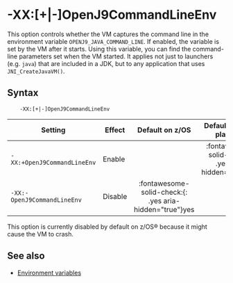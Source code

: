 <!--
* Copyright (c) 2017, 2022 IBM Corp. and others
*
* This program and the accompanying materials are made
* available under the terms of the Eclipse Public License 2.0
* which accompanies this distribution and is available at
* https://www.eclipse.org/legal/epl-2.0/ or the Apache
* License, Version 2.0 which accompanies this distribution and
* is available at https://www.apache.org/licenses/LICENSE-2.0.
*
* This Source Code may also be made available under the
* following Secondary Licenses when the conditions for such
* availability set forth in the Eclipse Public License, v. 2.0
* are satisfied: GNU General Public License, version 2 with
* the GNU Classpath Exception [1] and GNU General Public
* License, version 2 with the OpenJDK Assembly Exception [2].
*
* [1] https://www.gnu.org/software/classpath/license.html
* [2] http://openjdk.java.net/legal/assembly-exception.html
*
* SPDX-License-Identifier: EPL-2.0 OR Apache-2.0 OR GPL-2.0 WITH
* Classpath-exception-2.0 OR LicenseRef-GPL-2.0 WITH Assembly-exception
-->

# -XX:\[+|-\]OpenJ9CommandLineEnv

This option controls whether the VM captures the command line in the environment variable `OPENJ9_JAVA_COMMAND_LINE`. If enabled, the variable is set by the VM after it starts. Using this variable, you can find the command-line parameters set when the VM started. It applies not just to launchers (e.g. `java`) that are included in a JDK, but to any application that uses `JNI_CreateJavaVM()`.

## Syntax

        -XX:[+|-]OpenJ9CommandLineEnv

| Setting                     | Effect  | Default on z/OS                                                                      | Default on other platforms                                                           |
|-----------------------------|---------|:------------------------------------------------------------------------------------:|:------------------------------------------------------------------------------------:|
| `-XX:+OpenJ9CommandLineEnv` | Enable  |                                                                                      | :fontawesome-solid-check:{: .yes aria-hidden="true"}<span class="sr-only">yes</span> |
| `-XX:-OpenJ9CommandLineEnv` | Disable | :fontawesome-solid-check:{: .yes aria-hidden="true"}<span class="sr-only">yes</span> |                                                                                      |

This option is currently disabled by default on z/OS&reg; because it might cause the VM to crash.

## See also

- [Environment variables](env_var.md)

<!-- ==== END OF TOPIC ==== xxopenj9commandlineenv.md ==== -->
